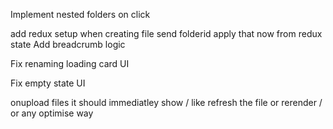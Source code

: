 Implement nested folders on click

add redux setup 
when creating file send folderid apply that now from redux state
Add breadcrumb logic

Fix renaming loading card UI

Fix empty state UI

onupload files it should immediatley show / like refresh the file or rerender / or any optimise way 

